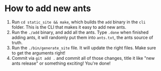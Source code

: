 # How to add new ants

1. Run `cd static_site && make`, which builds the `add` binary in the `cli`
   folder. This is the CLI that makes it easy to add new ants.
2. Run the `./add` binary, and add all the ants. Type `.done` when finished
   adding ants, it will randomly put them into `ants.txt`, the ants source of
   truth.
3. Run the `./bin/generate_site` file. It will update the right files. Make sure
   to get the arguments right!
4. Commit via `git add .` and commit all of those changes, title it like "new
   ants release" or something exciting! You're done!
